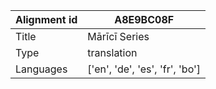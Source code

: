 |Alignment id | A8E9BC08F
| --- | --- 
|Title | Mārīcī Series 
|Type | translation
|Languages | ['en', 'de', 'es', 'fr', 'bo']